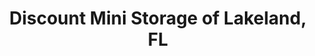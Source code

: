 ---
title: "Discount Mini Storage of Lakeland, FL"
url: /lakeland/discount-mini-storage-of-lakeland-fl/
shop: Mieten
---